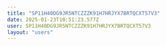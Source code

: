 ```yaml
---
title: "SP11H40DG9JR5NTCZZZK91H7HRJYX7BRTQCXT57V3"
date: 2025-01-23T10:51:23.577Z
user: SP11H40DG9JR5NTCZZZK91H7HRJYX7BRTQCXT57V3
layout: "users"
---
```

    